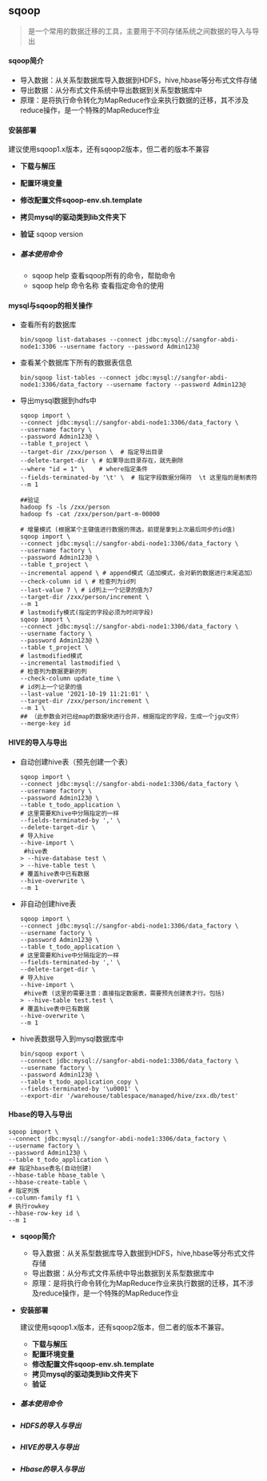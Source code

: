 ## sqoop

> 是一个常用的数据迁移的工具，主要用于不同存储系统之间数据的导入与导出


#### **sqoop简介**

- 导入数据：从关系型数据库导入数据到HDFS，hive,hbase等分布式文件存储
- 导出数据：从分布式文件系统中导出数据到关系型数据库中
- 原理：是将执行命令转化为MapReduce作业来执行数据的迁移，其不涉及reduce操作，是一个特殊的MapReduce作业

#### **安装部署**

建议使用sqoop1.x版本，还有sqoop2版本，但二者的版本不兼容

- **下载与解压**

- **配置环境变量**

- **修改配置文件sqoop-env.sh.template**

- **拷贝mysql的驱动类到lib文件夹下**

- **验证**       sqoop version

- ##### 基本使用命令

  - sqoop help  查看sqoop所有的命令，帮助命令
  - sqoop help 命令名称   查看指定命令的使用

#### **mysql与sqoop的相关操作**

- 查看所有的数据库

  ```shell
  bin/sqoop list-databases --connect jdbc:mysql://sangfor-abdi-node1:3306 --username factory --password Admin123@
  ```

- 查看某个数据库下所有的数据表信息

  ```shell
  bin/sqoop list-tables --connect jdbc:mysql://sangfor-abdi-node1:3306/data_factory --username factory --password Admin123@
  ```

- 导出mysql数据到hdfs中

  ```shell
  sqoop import \
  --connect jdbc:mysql://sangfor-abdi-node1:3306/data_factory \   
  --username factory \
  --password Admin123@ \
  --table t_project \
  --target-dir /zxx/person \  # 指定导出目录
  --delete-target-dir \ # 如果导出目录存在，就先删除
  --where "id = 1" \    # where指定条件
  --fields-terminated-by '\t' \  # 指定字段数据分隔符  \t 这里指的是制表符
  --m 1
  
  ##验证
  hadoop fs -ls /zxx/person
  hadoop fs -cat /zxx/person/part-m-00000
  
  # 增量模式 (根据某个主键值进行数据的筛选，前提是拿到上次最后同步的id值)
  sqoop import \
  --connect jdbc:mysql://sangfor-abdi-node1:3306/data_factory \
  --username factory \
  --password Admin123@ \
  --table t_project \
  --incremental append \ # append模式（追加模式，会对新的数据进行末尾追加）
  --check-column id \ # 检查列为id列
  --last-value 7 \ # id列上一个记录的值为7
  --target-dir /zxx/person/increment \
  --m 1
  # lastmodify模式(指定的字段必须为时间字段)
  sqoop import \
  --connect jdbc:mysql://sangfor-abdi-node1:3306/data_factory \
  --username factory \
  --password Admin123@ \
  --table t_project \
  # lastmodified模式
  --incremental lastmodified \ 
  # 检查列为数据更新的列
  --check-column update_time \ 
  # id列上一个记录的值
  --last-value '2021-10-19 11:21:01' \
  --target-dir /zxx/person/increment \ 
  --m 1 \
  ## （此参数会对已经map的数据块进行合并，根据指定的字段，生成一个jgu文件）
  --merge-key id 
  ```

#### HIVE的导入与导出

- 自动创建hive表（预先创建一个表）

  ```shell
  sqoop import \
  --connect jdbc:mysql://sangfor-abdi-node1:3306/data_factory \
  --username factory \
  --password Admin123@ \
  --table t_todo_application \
  # 这里需要和hive中分隔指定的一样
  --fields-terminated-by ',' \ 
  --delete-target-dir \
  # 导入hive
  --hive-import \  
   #hive表
  > --hive-database test \
  > --hive-table test \
  # 覆盖hive表中已有数据
  --hive-overwrite \ 
  --m 1
  ```

- 非自动创建hive表

  ```shell
  sqoop import \
  --connect jdbc:mysql://sangfor-abdi-node1:3306/data_factory \
  --username factory \
  --password Admin123@ \
  --table t_todo_application \
  # 这里需要和hive中分隔指定的一样
  --fields-terminated-by ',' \ 
  --delete-target-dir \
  # 导入hive
  --hive-import \  
   #hive表 (这里的需要注意：直接指定数据表，需要预先创建表才行。包括)
  > --hive-table test.test \
  # 覆盖hive表中已有数据
  --hive-overwrite \ 
  --m 1
  ```

- hive表数据导入到mysql数据库中

  ```shell
  bin/sqoop export \
  --connect jdbc:mysql://sangfor-abdi-node1:3306/data_factory \
  --username factory \
  --password Admin123@ \
  --table t_todo_application_copy \
  --fields-terminated-by '\u0001' \
  --export-dir '/warehouse/tablespace/managed/hive/zxx.db/test'
  ```

#### Hbase的导入与导出

```shell
sqoop import \
--connect jdbc:mysql://sangfor-abdi-node1:3306/data_factory \
--username factory \
--password Admin123@ \
--table t_todo_application \
## 指定hbase表名(自动创建)
--hbase-table hbase_table \ 
--hbase-create-table \ 
# 指定列族
--column-family f1 \ 
# 执行rowkey
--hbase-row-key id \ 
--m 1
```

- **sqoop简介**
  - 导入数据：从关系型数据库导入数据到HDFS，hive,hbase等分布式文件存储
  - 导出数据：从分布式文件系统中导出数据到关系型数据库中
  - 原理：是将执行命令转化为MapReduce作业来执行数据的迁移，其不涉及reduce操作，是一个特殊的MapReduce作业

- **安装部署**

  建议使用sqoop1.x版本，还有sqoop2版本，但二者的版本不兼容。

  - **下载与解压**
  - **配置环境变量**
  - **修改配置文件sqoop-env.sh.template**
  - **拷贝mysql的驱动类到lib文件夹下**
  - **验证**

- ##### 基本使用命令

- ##### HDFS的导入与导出

- ##### HIVE的导入与导出

- ##### Hbase的导入与导出

